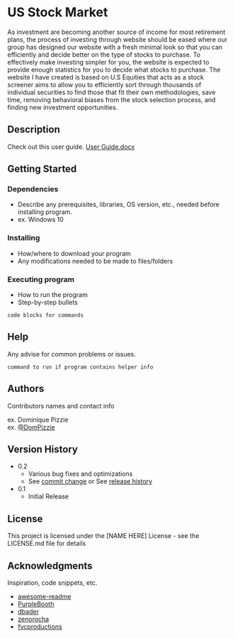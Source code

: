# US Stock Market 
As investment are becoming another source of income for most retirement plans, the process of investing through website should be eased where our group has designed our website with a fresh minimal look so that you can efficiently and decide better on the type of stocks to purchase. To effectively make investing simpler for you, the website is expected to provide enough statistics for you to decide what stocks to purchase. The website I have created is based on U.S Equities that acts as a stock screener aims to allow you to efficiently sort through thousands of individual securities to find those that fit their own methodologies, save time, removing behavioral biases from the stock selection process, and finding new investment opportunities.

## Description
Check out this user guide. 
[User Guide.docx](https://github.com/JocastaT/US-Stock-Market-Flask-Python/files/8377529/User.Guide.docx)

## Getting Started

### Dependencies

* Describe any prerequisites, libraries, OS version, etc., needed before installing program.
* ex. Windows 10

### Installing

* How/where to download your program
* Any modifications needed to be made to files/folders

### Executing program

* How to run the program
* Step-by-step bullets
```
code blocks for commands
```

## Help

Any advise for common problems or issues.
```
command to run if program contains helper info
```

## Authors

Contributors names and contact info

ex. Dominique Pizzie  
ex. [@DomPizzie](https://twitter.com/dompizzie)

## Version History

* 0.2
    * Various bug fixes and optimizations
    * See [commit change]() or See [release history]()
* 0.1
    * Initial Release

## License

This project is licensed under the [NAME HERE] License - see the LICENSE.md file for details

## Acknowledgments

Inspiration, code snippets, etc.
* [awesome-readme](https://github.com/matiassingers/awesome-readme)
* [PurpleBooth](https://gist.github.com/PurpleBooth/109311bb0361f32d87a2)
* [dbader](https://github.com/dbader/readme-template)
* [zenorocha](https://gist.github.com/zenorocha/4526327)
* [fvcproductions](https://gist.github.com/fvcproductions/1bfc2d4aecb01a834b46)

